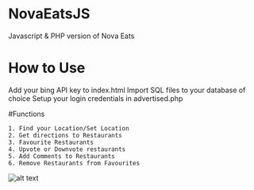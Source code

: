 # NovaEatsJS
Javascript &amp; PHP version of Nova Eats

# How to Use
Add your bing API key to index.html
Import SQL files to your database of choice
Setup your login credentials in advertised.php

#Functions
```
1. Find your Location/Set Location
2. Get directions to Restaurants
3. Favourite Restaurants
4. Upvote or Downvote restaurants
5. Add Comments to Restaurants
6. Remove Restaurants from Favourites
```

![alt text](https://github.com/AlexGellert/NovaEatsJS/blob/master/screenshot.png)
